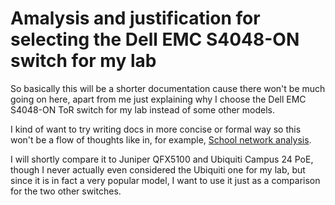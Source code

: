 # Amalysis and justification for selecting the Dell EMC S4048-ON switch for my lab


So basically this will be a shorter documentation cause there won't be much going on here, apart from me just explaining why I choose the Dell EMC S4048-ON ToR switch for my lab instead of some other models.    

I kind of want to try writing docs in more concise or formal way so this won't be a flow of thoughts like in, for example, [School network analysis](../13-school-network/readme.md).   

I will shortly compare it to Juniper QFX5100 and Ubiquiti Campus 24 PoE, though I never actually even considered the Ubiquiti one for my lab, but since it is in fact a very popular model, I want to use it just as a comparison for the two other switches.   
